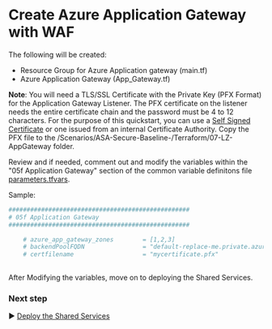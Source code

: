 # Create Azure Application Gateway with WAF

The following will be created:
* Resource Group for Azure Application gateway (main.tf)
* Azure Application Gateway (App_Gateway.tf)

**Note**: You will need a TLS/SSL Certificate with the Private Key (PFX Format) for the Application Gateway Listener. The PFX certificate on the listener needs the entire certificate chain and the password must be 4 to 12 characters. For the purpose of this quickstart, you can use a [Self Signed Certificate](https://learn.microsoft.com/EN-us/azure/application-gateway/create-ssl-portal#create-a-self-signed-certificate) or one issued from an internal Certificate Authority. Copy the PFX file to the /Scenarios/ASA-Secure-Baseline-/Terraform/07-LZ-AppGateway folder.

Review and if needed, comment out and modify the variables within the "05f Application Gateway" section of the common variable definitons file [parameters.tfvars](./parameters.tfvars). 

Sample:

```bash
##################################################
# 05f Application Gateway
##################################################

    # azure_app_gateway_zones        = [1,2,3]
    # backendPoolFQDN                = "default-replace-me.private.azuremicroservices.io"
    # certfilename                   = "mycertificate.pfx"
    
```

After Modifying the variables, move on to deploying the Shared Services.

### Next step

:arrow_forward: [Deploy the Shared Services](./Shared-Services.md)